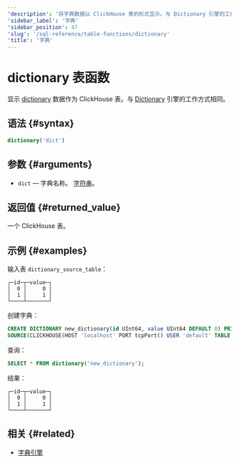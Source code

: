 ```yaml
---
'description': '将字典数据以 ClickHouse 表的形式显示。与 Dictionary 引擎的工作方式相同。'
'sidebar_label': '字典'
'sidebar_position': 47
'slug': '/sql-reference/table-functions/dictionary'
'title': '字典'
---
```



# dictionary 表函数

显示 [dictionary](../../sql-reference/dictionaries/index.md) 数据作为 ClickHouse 表。与 [Dictionary](../../engines/table-engines/special/dictionary.md) 引擎的工作方式相同。

## 语法 {#syntax}

```sql
dictionary('dict')
```

## 参数 {#arguments}

- `dict` — 字典名称。 [字符串](../../sql-reference/data-types/string.md)。

## 返回值 {#returned_value}

一个 ClickHouse 表。

## 示例 {#examples}

输入表 `dictionary_source_table`：

```text
┌─id─┬─value─┐
│  0 │     0 │
│  1 │     1 │
└────┴───────┘
```

创建字典：

```sql
CREATE DICTIONARY new_dictionary(id UInt64, value UInt64 DEFAULT 0) PRIMARY KEY id
SOURCE(CLICKHOUSE(HOST 'localhost' PORT tcpPort() USER 'default' TABLE 'dictionary_source_table')) LAYOUT(DIRECT());
```

查询：

```sql
SELECT * FROM dictionary('new_dictionary');
```

结果：

```text
┌─id─┬─value─┐
│  0 │     0 │
│  1 │     1 │
└────┴───────┘
```

## 相关 {#related}

- [字典引擎](/engines/table-engines/special/dictionary)
